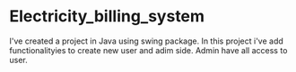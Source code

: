 # Electricity_billing_system
I've created a project in Java using swing package. In this project i've add functionalityies to create new user and adim side. Admin have all access to user.  
